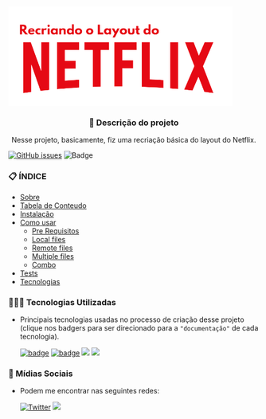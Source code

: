 <img align="center" src="img/Banner_README.png">
<h3 align="center"> 📝 Descrição do projeto </h3>
<p align="center"> Nesse projeto, basicamente, fiz uma recriação básica do layout do Netflix. </p> 

[![GitHub issues](https://img.shields.io/github/issues/RodrigoMoreiraDaSilva/Layout-Do-Netflix?color=blueviolet&style=for-the-badge&labelColor=d3b1e2)](https://github.com/RodrigoMoreiraDaSilva/Layout-Do-Netflix/issues)
![Badge](https://img.shields.io/badge/NPM-v1.0.5-%237159c1?style=for-the-badge&logo=git&color=orange&logoColor=orange&labelColor=e5b89c)

### 📋 ÍNDICE

   * [Sobre](#Sobre)
   * [Tabela de Conteudo](#tabela-de-conteudo)
   * [Instalação](#instalacao)
   * [Como usar](#como-usar)
      * [Pre Requisitos](#pre-requisitos)
      * [Local files](#local-files)
      * [Remote files](#remote-files)
      * [Multiple files](#multiple-files)
      * [Combo](#combo)
   * [Tests](#testes)
   * [Tecnologias](#Tecnologias_Utilizadas)


### 👨🏽‍💻 Tecnologias Utilizadas

- Principais tecnologias usadas no processo de criação desse projeto (clique nos badgers para ser direcionado para a `"documentação"` de cada tecnologia).

    [![badge](https://img.shields.io/badge/Owl_Carousel-323330?style=for-the-badge&logo=jquery&logoColor=white&color=a31d1d)](https://developer.mozilla.org/en-US/docs/Web/JavaScript)
[![badge](https://img.shields.io/badge/JavaScript-323330?style=for-the-badge&logo=javascript&logoColor=F7DF1E)](https://developer.mozilla.org/en-US/docs/Web/JavaScript)
[![](https://img.shields.io/badge/HTML5-E34F26?style=for-the-badge&logo=html5&logoColor=white)](https://developer.mozilla.org/pt-BR/docs/Web/HTML)
[![](https://img.shields.io/badge/CSS-239120?&style=for-the-badge&logo=css3&logoColor=white)](https://developer.mozilla.org/pt-BR/docs/Web/CSS)


### 📧 Mídias Sociais

- Podem me encontrar nas seguintes redes:

    [![Twitter](https://img.shields.io/badge/Twitter-1DA1F2?style=for-the-badge&logo=twitter&logoColor=white&url=https%3A%2F%2Ftwitter.com%2FRodrogaDev)](https://twitter.com/intent/tweet?text=Wow:&url=https%3A%2F%2Ftwitter.com%2FRodrogaDev)
![](https://img.shields.io/badge/rodrigomoreiradasilva.of@gmail.com-D14836?style=for-the-badge&logo=gmail&logoColor=white)